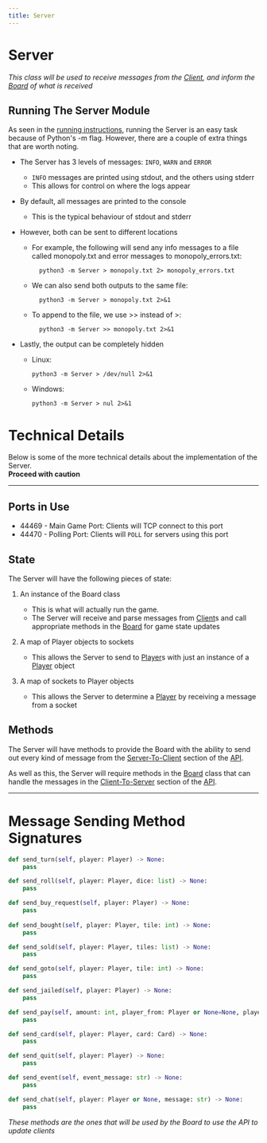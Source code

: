 ```yaml
---
title: Server
---
```


# Server
*This class will be used to receive messages from the [Client][1], and inform the [Board][2] of what is received*

## Running The Server Module
As seen in the [running instructions](.#running-the-game), running the Server is an easy task because of Python's -m flag.
However, there are a couple of extra things that are worth noting.

- The Server has 3 levels of messages: `INFO`, `WARN` and `ERROR`
    - `INFO` messages are printed using stdout, and the others using stderr
    - This allows for control on where the logs appear
    
- By default, all messages are printed to the console
    - This is the typical behaviour of stdout and stderr
    
- However, both can be sent to different locations
    - For example, the following will send any info messages to a file called monopoly.txt and error messages to monopoly_errors.txt:  
      ```
        python3 -m Server > monopoly.txt 2> monopoly_errors.txt
      ```
    - We can also send both outputs to the same file:  
      ```
        python3 -m Server > monopoly.txt 2>&1
      ```
    - To append to the file, we use >> instead of >:  
      ```
        python3 -m Server >> monopoly.txt 2>&1
      ```
      
- Lastly, the output can be completely hidden
    - Linux:
        ```
        python3 -m Server > /dev/null 2>&1
        ```

    - Windows:
        ```
        python3 -m Server > nul 2>&1
        ```

# Technical Details
Below is some of the more technical details about the implementation of the Server.  
**Proceed with caution**

---

## Ports in Use
- 44469 - Main Game Port: Clients will TCP connect to this port
- 44470 - Polling Port: Clients will `POLL` for servers using this port

## State
The Server will have the following pieces of state:

1. An instance of the Board class
    - This is what will actually run the game.
    - The Server will receive and parse messages from [Client][1]s and call appropriate methods in the [Board][2] for game state updates
    
2. A map of Player objects to sockets
    - This allows the Server to send to [Player][3]s with just an instance of a [Player][3] object

3. A map of sockets to Player objects
    - This allows the Server to determine a [Player][3] by receiving a message from a socket
    
## Methods
The Server will have methods to provide the Board with the ability to send out every kind of message from the [Server-To-Client](https://crnbrdrck.github.io/Monopoly/API#server-to-client-commands) section of the [API][4].

As well as this, the Server will require methods in the [Board][2] class that can handle the messages in the [Client-To-Server](https://crnbrdrck.github.io/Monopoly/API#client-to-server-commands) section of the [API][4].

---

# Message Sending Method Signatures
```python
def send_turn(self, player: Player) -> None:
    pass

def send_roll(self, player: Player, dice: list) -> None:
    pass

def send_buy_request(self, player: Player) -> None:
    pass
    
def send_bought(self, player: Player, tile: int) -> None:
    pass

def send_sold(self, player: Player, tiles: list) -> None:
    pass

def send_goto(self, player: Player, tile: int) -> None:
    pass

def send_jailed(self, player: Player) -> None:
    pass

def send_pay(self, amount: int, player_from: Player or None=None, player_to: Player or None=None) -> None:
    pass

def send_card(self, player: Player, card: Card) -> None:
    pass

def send_quit(self, player: Player) -> None:
    pass

def send_event(self, event_message: str) -> None:
    pass

def send_chat(self, player: Player or None, message: str) -> None:
    pass
```

_These methods are the ones that will be used by the Board to use the API to update clients_

[1]: https://crnbrdrck.github.io/Monopoly/Client
[2]: https://crnbrdrck.github.io/Monopoly/Board
[3]: https://crnbrdrck.github.io/Monopoly/Player
[4]: https://crnbrdrck.github.io/Monopoly/API
